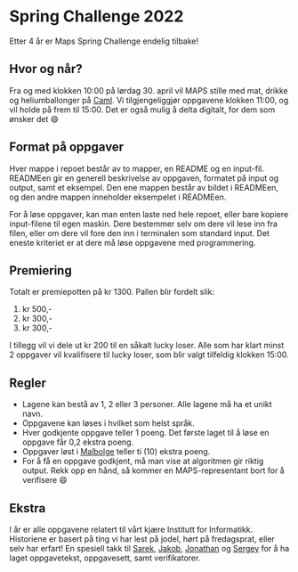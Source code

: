# Spring Challenge 2022
Etter 4 år er Maps Spring Challenge endelig tilbake!

## Hvor og når?
Fra og med klokken 10:00 på lørdag 30. april vil MAPS stille med mat, drikke og heliumballonger på [Caml](https://ifirom.no/3/3438). Vi tilgjengeliggjør oppgavene klokken 11:00, og vil holde på frem til 15:00. Det er også mulig å delta digitalt, for dem som ønsker det 😄

## Format på oppgaver
Hver mappe i repoet består av to mapper, en README og en input-fil. READMEen gir en generell beskrivelse av oppgaven, formatet på input og output, samt et eksempel. Den ene mappen består av bildet i READMEen, og den andre mappen inneholder eksempelet i READMEen.

For å løse oppgaver, kan man enten laste ned hele repoet, eller bare kopiere input-filene til egen maskin. Dere bestemmer selv om dere vil lese inn fra filen, eller om dere vil fore den inn i terminalen som standard input. Det eneste kriteriet er at dere må løse oppgavene med programmering.

## Premiering
Totalt er premiepotten på kr 1300. Pallen blir fordelt slik:
1. kr 500,-
2. kr 300,-
3. kr 300,-

I tillegg vil vi dele ut kr 200 til en såkalt lucky loser. Alle som har klart minst 2 oppgaver vil kvalifisere til lucky loser, som blir valgt tilfeldig klokken 15:00.

## Regler
- Lagene kan bestå av 1, 2 eller 3 personer. Alle lagene må ha et unikt navn.
- Oppgavene kan løses i hvilket som helst språk.
- Hver godkjente oppgave teller 1 poeng. Det første laget til å løse en oppgave får 0,2 ekstra poeng.
- Oppgaver løst i [Malbolge](https://esolangs.org/wiki/Malbolge) teller ti (10) ekstra poeng.
- For å få en oppgave godkjent, må man vise at algoritmen gir riktig output. Rekk opp en hånd, så kommer
en MAPS-representant bort for å verifisere 😄

## Ekstra
I år er alle oppgavene relatert til vårt kjære Institutt for Informatikk. Historiene er basert på ting vi har lest på jodel, hørt på fredagsprat, eller selv har erfart! En spesiell takk til [Sarek](https://github.com/sarsko), [Jakob](https://github.com/jakobkhansen), [Jonathan](https://github.com/wardell894) og [Sergey](https://github.com/sergiosja) for å ha laget oppgavetekst, oppgavesett, samt verifikatorer.
